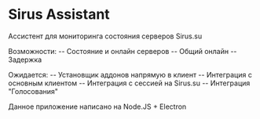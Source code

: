 # Sirus Assistant

Ассистент для мониторинга состояния серверов Sirus.su

Возможности:
 -- Состояние и онлайн серверов
 -- Общий онлайн
 -- Задержка

 Ожидается:
 -- Установщик аддонов напрямую в клиент
 -- Интеграция с основным клиентом
 -- Интеграция с сессией на Sirus.su
 -- Интеграция "Голосования"

 Данное приложение написано на Node.JS + Electron
